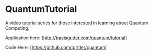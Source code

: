 # QuantumTutorial

A video tutorial series for those interested in learning about Quantum Computing.

Application here: [http://travisgritter.com/quantum/tutorial]

Code Here: [https://github.com/tgritter/quantum]
